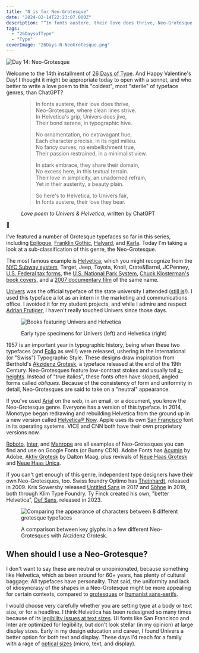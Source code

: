 ```yaml
---
title: "N is for Neo-Grotesque"
date: "2024-02-14T22:23:07.000Z"
description: "“In fonts austere, their love does thrive, Neo-Grotesque, where clean lines strive…”"
tags: 
  - "26DaysofType"
  - "Type"
coverImage: "26Days-N-NeoGrotesque.png"
---
```


![Day 14: Neo-Grotesque](/img/post-images/26Days-N-NeoGrotesque-1024x576.png)

Welcome to the 14th installment of [26 Days of Type](/26-days-of-type.html). And Happy Valentine's Day! I thought it might be appropriate today to open with a sonnet, and who better to write a love poem to this "coldest", most "sterile" of typeface genres, than ChatGPT?

<figure>
<blockquote>
<p>In fonts austere, their love does thrive,<br/>
Neo-Grotesque, where clean lines strive.<br/>
In Helvetica's grip, Univers does jive,<br/>
Their bond serene, in typographic hive.</p>

<p>No ornamentation, no extravagant hue,<br/>
Each character precise, in its rigid milieu.<br/>
No fancy curves, no embellishment true,<br/>
Their passion restrained, in a minimalist view.</p>

<p>In stark embrace, they share their domain,<br/>
No excess here, in this textual terrain.<br/>
Their love in simplicity, an unadorned refrain,<br/>
Yet in their austerity, a beauty plain.</p>
 
<p>So here's to Helvetica, to Univers fair,<br/>  
In fonts austere, their love they bear.</p>
 </blockquote>
 <figcaption><cite>Love poem to Univers & Helvetica</cite>, written by ChatGPT</figcaption>
</figure>

🤢

I've featured a number of Grotesque typefaces so far in this series, including [Epilogue](/posts/2024-epilogue.html), [Franklin Gothic](/posts/2024-franklin.html), [Halyard](/posts/2024-halyard.html), and [Karla](/posts/2024-karla.html). Today I'm taking a look at a sub-classification of this genre, the Neo-Grotesque.

The most famous example is [Helvetica](https://en.wikipedia.org/wiki/Helvetica), which you might recognize from the [NYC Subway system](https://mitpress.mit.edu/9780262015486/helvetica-and-the-new-york-city-subway-system/), Target, Jeep, Toyota, Knoll, Crate&Barrel, JCPenney, [U.S. Federal tax forms](https://www.irs.gov/pub/irs-pdf/i1040gi.pdf), the [U.S. National Park System](https://www.nps.gov/parkhistory/online_books/brochures/unigrid/index.htm), [Chuck Klosterman's book covers](https://literal.club/author/chuck-klosterman-uzzfo), and a [2007 documentary film](https://www.imdb.com/title/tt0847817/) of the same name.

[Univers](https://en.wikipedia.org/wiki/Univers) was the official typeface of the state university I attended ([still is](https://nau.edu/visual-identity-guide/typography/)!). I used this typeface a lot as an intern in the marketing and communications office. I avoided it for my student projects, and while I admire and respect [Adrian Frutiger](https://en.wikipedia.org/wiki/Adrian_Frutiger), I haven't really touched Univers since those days.

<figure>

![Books featuring Univers and Helvetica](/img/post-images/Univers-Helvetica-Specimens.jpg)

<figcaption>

Early type specimens for Univers (left) and Helvetica (right)

</figcaption>

</figure>

1957 is an important year in typographic history, being when these two typefaces (and [Folio](https://en.wikipedia.org/wiki/Folio_(typeface)) as well!) were released, ushering in the International (or "Swiss") Typographic Style. These designs draw inspiration from Berthold's [Akzidenz Grotesk](https://en.wikipedia.org/wiki/Akzidenz-Grotesk), a typeface released at the end of the 19th Century. Neo-Grotesques feature low-contrast stokes and usually tall [x-heights](https://fonts.google.com/knowledge/glossary/x_height). Instead of "true italics", these fonts often have sloped, angled forms called _obliques_. Because of the consistency of form and uniformity in detail, Neo-Grotesques are said to take on a "neutral" appearance.

If you've used [Arial](https://en.wikipedia.org/wiki/Arial) on the web, in an email, or a document, you know the Neo-Grotesque genre. Everyone has a version of this typeface. In 2014, Monotype began redrawing and rebuilding Helvetica from the ground up in a new version called [Helvetica® Now](https://www.monotype.com/fonts/helvetica-now). Apple uses its own [San Francisco](https://developer.apple.com/fonts/) font in its operating systems. VICE and CNN both have their own proprietary versions now.

[Roboto](https://fonts.google.com/specimen/Roboto), [Inter](https://fonts.google.com/specimen/Inter), and [Manrope](https://fonts.google.com/specimen/Manrope) are all examples of Neo-Grotesques you can find and use on Google Fonts (or Bunny CDN). Adobe Fonts has [Acumin](https://fonts.adobe.com/fonts/acumin) by Adobe, [Aktiv Grotesk](https://fonts.adobe.com/fonts/aktiv-grotesk) by Dalton Maag, plus revivals of [Neue Haas Grotesk](https://fonts.adobe.com/fonts/neue-haas-grotesk) and [Neue Haas Unica](https://fonts.adobe.com/fonts/neue-haas-unica).

If you can't get enough of this genre, independent type designers have their own Neo-Grotesques, too. Swiss foundry Optimo has [Theinhardt](https://optimo.ch/typefaces/theinhardt), released in 2009. Kris Sowersby released [Untitled Sans](https://klim.co.nz/retail-fonts/untitled-sans/) in 2017 and [Söhne](https://klim.co.nz/retail-fonts/soehne/) in 2019, both through Klim Type Foundry. Ty Finck created his own, "better Helvetica", [Def Sans](https://tyfromtheinternet.com/shop/defsans/), released in 2023.

<figure>

![Comparing the appearance of characters between 8 different grotesque typefaces](/img/post-images/26Days-N-NeoGrotesque-comparison.png)

<figcaption>

A comparison between key glyphs in a few different Neo-Grotesques with Akzidenz Grotesk.

</figcaption>

</figure>

## When should I use a Neo-Grotesque?

I don't want to say these are neutral or unopinionated, because something like Helvetica, which as been around for 60+ years, has plenty of cultural baggage. All typefaces have personality. That said, the uniformity and lack of idiosyncrasy of the shapes in a Neo-Grotesque might be more appealing for certain contexts, compared to [grotesques](https://fonts.ilovetypography.com/category/grotesque) or [humanist sans-serifs](https://fonts.ilovetypography.com/category/humanist-sans).

I would choose very carefully whether you are setting type at a body or text size, or for a headline. I think Helvetica has been redesigned so many times because of its [legibility issues at text sizes](https://medium.com/@msilvertant/why-is-helvetica-bad-e6b281672ee3). UI fonts like San Francisco and Inter are optimized for legibility, but don't look stellar (in my opinion) at large display sizes. Early in my design education and career, I found Univers a better option for both text and display. These days I'd reach for a family with a rage of [optical sizes](https://fonts.google.com/knowledge/glossary/optical_sizes) (micro, text, and display).
